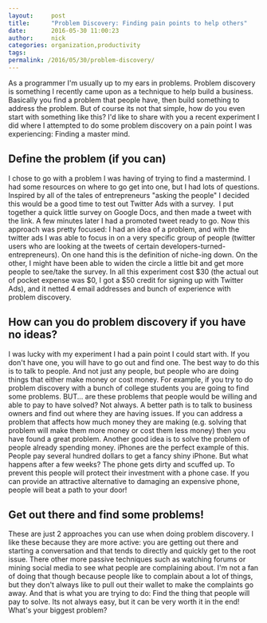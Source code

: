 ```yaml
---
layout:     post
title:      "Problem Discovery: Finding pain points to help others"
date:       2016-05-30 11:00:23
author:     nick
categories: organization,productivity
tags:  
permalink: /2016/05/30/problem-discovery/
---
```

As a programmer I'm usually up to my ears in problems. Problem discovery is something I recently came upon as a technique to help build a business. Basically you find a problem that people have, then build something to address the problem. But of course its not that simple, how do you even start with something like this? I'd like to share with you a recent experiment I did where I attempted to do some problem discovery on a pain point I was experiencing: Finding a master mind. 

## Define the problem (if you can)

I chose to go with a problem I was having of trying to find a mastermind. I had some resources on where to go get into one, but I had lots of questions. Inspired by all of the tales of entrepreneurs "asking the people" I decided this would be a good time to test out Twitter Ads with a survey.  I put together a quick little survey on Google Docs, and then made a tweet with the link. A few minutes later I had a promoted tweet ready to go. Now this approach was pretty focused: I had an idea of a problem, and with the twitter ads I was able to focus in on a very specific group of people (twitter users who are looking at the tweets of certain developers-turned-entrepreneurs). On one hand this is the definition of niche-ing down. On the other, I might have been able to widen the circle a little bit and get more people to see/take the survey. In all this experiment cost $30 (the actual out of pocket expense was $0, I got a $50 credit for signing up with Twitter Ads), and it netted 4 email addresses and bunch of experience with problem discovery. 

## How can you do problem discovery if you have no ideas?

I was lucky with my experiment I had a pain point I could start with. If you don't have one, you will have to go out and find one. The best way to do this is to talk to people. And not just any people, but people who are doing things that either make money or cost money. For example, if you try to do problem discovery with a bunch of college students you are going to find some problems. BUT... are these problems that people would be willing and able to pay to have solved? Not always. A better path is to talk to business owners and find out where they are having issues. If you can address a problem that affects how much money they are making (e.g. solving that problem will make them more money or cost them less money) then you have found a great problem. Another good idea is to solve the problem of people already spending money. iPhones are the perfect example of this. People pay several hundred dollars to get a fancy shiny iPhone. But what happens after a few weeks? The phone gets dirty and scuffed up. To prevent this people will protect their investment with a phone case. If you can provide an attractive alternative to damaging an expensive phone, people will beat a path to your door! 

## Get out there and find some problems!

These are just 2 approaches you can use when doing problem discovery. I like these because they are more active: you are getting out there and starting a conversation and that tends to directly and quickly get to the root issue. There other more passive techniques such as watching forums or mining social media to see what people are complaining about. I'm not a fan of doing that though because people like to complain about a lot of things, but they don't always like to pull out their wallet to make the complaints go away. And that is what you are trying to do: Find the thing that people will pay to solve. Its not always easy, but it can be very worth it in the end! What's your biggest problem?
